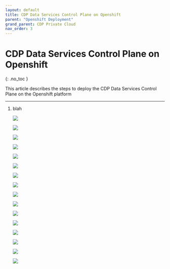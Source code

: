 ```yaml
---
layout: default
title: CDP Data Services Control Plane on Openshift
parent: "Openshift Deployment"
grand_parent: CDP Private Cloud
nav_order: 3
---
```


# CDP Data Services Control Plane on Openshift
{: .no_toc }

This article describes the steps to deploy the CDP Data Services Control Plane on the Openshift platform

---

1. blah

    ![](../../assets/images/ocp4/addocp1.png)
    
    
    ![](../../assets/images/ocp4/addocp2.png)   


    ![](../../assets/images/ocp4/addocp3.png)  
    
    
    ![](../../assets/images/ocp4/addocp4.png)     


    ![](../../assets/images/ocp4/addocp5.png)  
    
    
    ![](../../assets/images/ocp4/addocp6.png)  
    
    
    ![](../../assets/images/ocp4/addocp7.png)  
    
    
    ![](../../assets/images/ocp4/addocp8.png)  
    
    
    ![](../../assets/images/ocp4/addocp9.png)  
    
    
    ![](../../assets/images/ocp4/addocp10.png)  
    
    
    ![](../../assets/images/ocp4/ocp1.png)      


    ![](../../assets/images/ocp4/ocp2.png)   
    
    
    ![](../../assets/images/ocp4/ocp3.png)  
    
    
    ![](../../assets/images/ocp4/ocp4.png)  
    
    
    ![](../../assets/images/ocp4/ocp5.png)  
    
    
    ![](../../assets/images/ocp4/ocp6.png)      